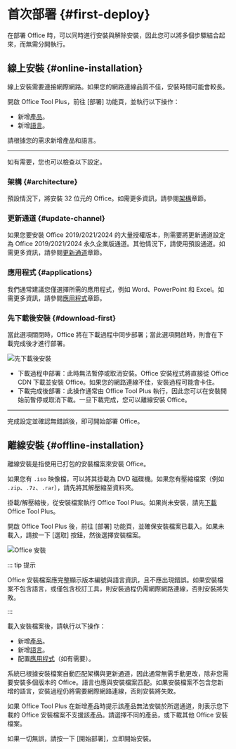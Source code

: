 # 首次部署 {#first-deploy}

在部署 Office 時，可以同時進行安裝與解除安裝，因此您可以將多個步驟結合起來，而無需分開執行。

## 線上安裝 {#online-installation}

線上安裝需要連接網際網路。如果您的網路連線品質不佳，安裝時間可能會較長。

開啟 Office Tool Plus，前往 [部署] 功能頁，並執行以下操作：

- 新增[產品](/zh-tw/usage/deploy/settings/basic.md#products)。
- 新增[語言](/zh-tw/usage/deploy/settings/basic.md#languages)。

請根據您的需求新增產品和語言。

---

如有需要，您也可以檢查以下設定。

### 架構 {#architecture}

預設情況下，將安裝 32 位元的 Office。如需更多資訊，請參閱[架構](/zh-tw/usage/deploy/settings/basic.md#architecture)章節。

### 更新通道 {#update-channel}

如果您要安裝 Office 2019/2021/2024 的大量授權版本，則需要將更新通道設定為 Office 2019/2021/2024 永久企業版通道。其他情況下，請使用預設通道。如需更多資訊，請參閱[更新通道](/zh-tw/usage/deploy/settings/basic.md#update-channel)章節。

### 應用程式 {#applications}

我們通常建議您僅選擇所需的應用程式，例如 Word、PowerPoint 和 Excel。如需更多資訊，請參閱[應用程式](/zh-tw/usage/deploy/settings/basic.md#applications)章節。

### 先下載後安裝 {#download-first}

當此選項關閉時，Office 將在下載過程中同步部署；當此選項開啟時，則會在下載完成後才進行部署。

![先下載後安裝](/images/zh-tw/deploy/download-first.webp)

- 下載過程中部署：此時無法暫停或取消安裝。Office 安裝程式將直接從 Office CDN 下載並安裝 Office。如果您的網路連線不佳，安裝過程可能會卡住。
- 下載完成後部署：此操作通常由 Office Tool Plus 執行，因此您可以在安裝開始前暫停或取消下載。一旦下載完成，您可以離線安裝 Office。

---

完成設定並確認無錯誤後，即可開始部署 Office。

## 離線安裝 {#offline-installation}

離線安裝是指使用已打包的安裝檔案來安裝 Office。

如果您有 `.iso` 映像檔，可以將其掛載為 DVD 磁碟機。如果您有壓縮檔案（例如 `.zip`、`.7z`、`.rar`），請先將其解壓縮至資料夾。

掛載/解壓縮後，從安裝檔案執行 Office Tool Plus。如果尚未安裝，請先[下載](/zh-tw/introduction/download) Office Tool Plus。

開啟 Office Tool Plus 後，前往 [部署] 功能頁，並確保安裝檔案已載入。如果未載入，請按一下 [選取] 按鈕，然後選擇安裝檔案。

![Office 安裝](/images/zh-tw/deploy/office-installation.webp)

::: tip 提示

Office 安裝檔案應完整顯示版本編號與語言資訊，且不應出現錯誤。如果安裝檔案不包含語言，或僅包含校訂工具，則安裝過程仍需網際網路連線，否則安裝將失敗。

:::

載入安裝檔案後，請執行以下操作：

- 新增[產品](/zh-tw/usage/deploy/settings/basic.md#products)。
- 新增[語言](/zh-tw/usage/deploy/settings/basic.md#languages)。
- 配置[應用程式](/zh-tw/usage/deploy/settings/basic.md#applications)（如有需要）。

系統已根據安裝檔案自動匹配架構與更新通道，因此通常無需手動更改，除非您需要安裝多個版本的 Office。語言也應與安裝檔案匹配。如果安裝檔案不包含您新增的語言，安裝過程仍將需要網際網路連線，否則安裝將失敗。

如果 Office Tool Plus 在新增產品時提示該產品無法安裝於所選通道，則表示您下載的 Office 安裝檔案不支援該產品。請選擇不同的產品，或下載其他 Office 安裝檔案。

如果一切無誤，請按一下 [開始部署]，立即開始安裝。
